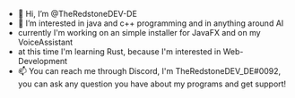 - 👋 Hi, I’m @TheRedstoneDEV-DE
- 👀 I’m interested in java and c++ programming and in anything around AI
- currently I'm working on an simple installer 
for JavaFX and on my VoiceAssistant
- at this time I'm learning Rust, because I'm interested in Web-Development
- 📫 You can reach me through Discord, 
I'm TheRedstoneDEV_DE#0092, you can ask any question 
you have about my programs and get support!

<!---
TheRedstoneDEV-DE/TheRedstoneDEV-DE is a ✨ special ✨ repository because its `README.md` (this file) appears on your GitHub profile.
You can click the Preview link to take a look at your changes.
--->
